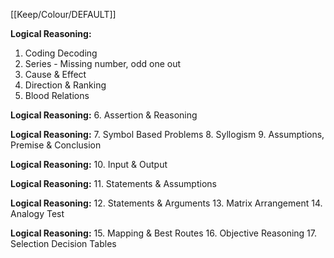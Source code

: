 [[Keep/Colour/DEFAULT]] 


**Logical Reasoning:**
1. Coding Decoding
2. Series - Missing number, odd one out
3. Cause & Effect
4. Direction & Ranking
5. Blood Relations

**Logical Reasoning:**
6. Assertion & Reasoning

**Logical Reasoning:**
7. Symbol Based Problems
8. Syllogism
9. Assumptions, Premise & Conclusion

**Logical Reasoning:**
10. Input & Output

**Logical Reasoning:**
11. Statements & Assumptions

**Logical Reasoning:**
12. Statements & Arguments
13. Matrix Arrangement
14. Analogy Test

**Logical Reasoning:**
15. Mapping & Best Routes
16. Objective Reasoning
17. Selection Decision Tables


